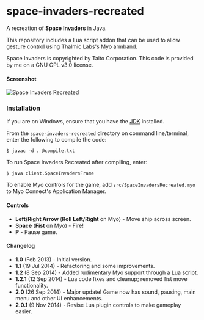 space-invaders-recreated
========================

A recreation of **Space Invaders** in Java.

This repository includes a Lua script addon that can be used to allow gesture control using Thalmic Labs's Myo armband.

Space Invaders is copyrighted by Taito Corporation. This code is provided by me on a GNU GPL v3.0 license.

#### Screenshot

![Space Invaders Recreated](screenshot.png)

### Installation

If you are on Windows, ensure that you have the [JDK](http://www.oracle.com/technetwork/java/javase/downloads/jdk8-downloads-2133151.html) installed.

From the `space-invaders-recreated` directory on command line/terminal, enter the following to compile the code:

```$ javac -d . @compile.txt```

To run Space Invaders Recreated after compiling, enter:

```$ java client.SpaceInvadersFrame```

To enable Myo controls for the game, add `src/SpaceInvadersRecreated.myo` to Myo Connect's Application Manager.

#### Controls

* **Left/Right Arrow** (**Roll Left/Right** on Myo) - Move ship across screen.
* **Space** (**Fist** on Myo) - Fire!
* **P** - Pause game.

#### Changelog
* **1.0** (Feb 2013) - Initial version.
* **1.1** (19 Jul 2014) - Refactoring and some improvements.
* **1.2** (8 Sep 2014) - Added rudimentary Myo support through a Lua script.
* **1.2.1** (12 Sep 2014) - Lua code fixes and cleanup; removed fist move functionality.
* **2.0** (26 Sep 2014) - Major update! Game now has sound, pausing, main menu and other UI enhancements.
* **2.0.1** (9 Nov 2014) - Revise Lua plugin controls to make gameplay easier.